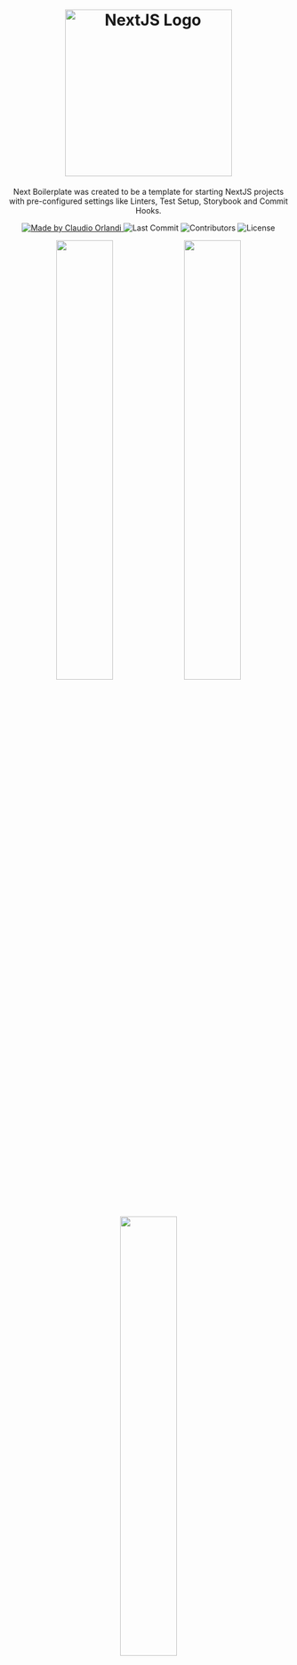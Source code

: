 <h1 align="center">
  <a href="https://github.com/csorlandi/next-boilerplate">
    <img alt="NextJS Logo" src="./readme/logo.png" width="300" />
  </a>
</h1>

<p align="center">Next Boilerplate was created to be a template for starting NextJS projects with pre-configured settings like Linters, Test Setup, Storybook and Commit Hooks.</p>

<p align="center">
  <a href="https://github.com/csorlandi">
    <img alt="Made by Claudio Orlandi" src="https://img.shields.io/badge/made%20by-Claudio%20Orlandi-4a67ff">
  </a>

  <img alt="Last Commit" src="https://img.shields.io/github/last-commit/csorlandi/next-boilerplate?color=rgb(74,103,255)">

  <img alt="Contributors" src="https://img.shields.io/github/contributors/csorlandi/next-boilerplate?color=rgb(74,103,255)">

  <img alt="License" src="https://img.shields.io/badge/license-MIT-%2304D361?color=rgb(74,103,255)">
</p>

<p align="center">
  <img src="./readme/screenshots/home.png" width="45%" />
  <img src="./readme/screenshots/storybook.png" width="45%" />
  <img src="./readme/screenshots/coverage.png" width="45%" />
</p>

---

## Table of Contents

<ul>
  <li><a href="#-features">Features</a></li>
  <li><a href="#-next-step-challenges">Chalenges</a></li>
  <li><a href="#-getting-started">Getting Started</a></li>
  <li><a href="#-contributing">Contributing</a></li>
  <li><a href="#-support">Support</a></li>
  <li><a href="#-license">License</a></li>
</ul>

---

## 📋 Features

### Build with

- [ReactJS](https://reactjs.org/) - A JavaScript library for building user interfaces.
- [Typescript](https://www.typescriptlang.org/) - TypeScript is an open-source language which builds on JavaScript, one of the world’s most used tools, by adding static type definitions.
- [NextJS](https://nextjs.org/) - Next.js gives you the best developer experience with all the features you need for production: hybrid static & server rendering, TypeScript support, smart bundling, route pre-fetching, and more. No config needed.
  - [Next PWA](https://github.com/shadowwalker/next-pwa) - Zero config PWA plugin for Next.js, with workbox 🧰
- [Storybook](https://storybook.js.org/) - Storybook is an open source tool for building UI components and pages in isolation. It streamlines UI development, testing, and documentation.
- [React Testing Library](https://testing-library.com/) - Simple and complete testing utilities that encourage good testing practices.
- [Jest](https://jestjs.io/) - Jest is a delightful JavaScript Testing Framework with a focus on simplicity.
- [ESLint](https://eslint.org/) - ESLint is a tool for identifying and reporting on patterns found in ECMAScript/JavaScript code.
- [Prettier](https://prettier.io/) - Prettier is an opinionated code formatter. It enforces a consistent style by parsing your code and re-printing it with its own rules that take the maximum line length into account, wrapping code when necessary.
- [Editor Config](https://editorconfig.org/) - EditorConfig helps maintain consistent coding styles for multiple developers working on the same project across various editors and IDEs.
- [Husky](https://typicode.github.io/husky/#/) - Husky improves your commits and more 🐶 woof!
- [Lint Staged](https://github.com/okonet/lint-staged) - Run linters against staged git files and don't let 💩 slip into your code base!

---

## ⚔ Next Step Challenges

- [ ] Dockerize the project;
- [ ] Configure Deploy on Vercel;
- [ ] Configure CI/CD to GCP;
- [ ] Create branches to configure aditional features like:
  - [ ] Styled Components
  - [ ] Tailwind CSS
  - [ ] GraphQL
  - [ ] Some CMS
- [ ] Fix Lint Staged error with CSS files

---

## 🚀 Getting Started

### Prerequisites

- To run any ReactJS application you need to configure the environment on your machine.

- Setting the environment is a simple process, so it's recommended to follow the [NodeJS documentation](https://nodejs.org/en/), and if you want, install Yarn as Package Manager instead of NPM.

### Clone

- Clone this repo to your local machine using:

```
git clone https://github.com/csorlandi/next-boilerplate.git
```

### Setup

- Install project dependencies;

  ```javascript
    yarn install
    // or
    npm install
    ```

#### Run Development Mode

- Run project in development mode;

  ```javascript
    yarn dev
    // or
    npm run dev
    ```

- Open a new tab on your browser and access `http://localhost:3000`;

- Be Happy! 😆

#### Run Production Mode

- Build the project in production mode;

  ```javascript
    yarn build
    // or
    npm run build
    ```

- Run builded project;

  ```javascript
    yarn start
    // or
    npm run start
    ```

- Open a new tab on your browser and access `http://localhost:3000`;

- Be Happy! 😆

#### Run Storybook in Development Mode

- Run storybook in development mode;

  ```javascript
    yarn storybook
    // or
    npm run storybook
    ```

- Open a new tab on your browser and access `http://localhost:6006`;

- Be Happy! 😆

#### Run Storybook in Production Mode

- Run storybook in production mode;

  ```javascript
    yarn build-storybook
    // or
    npm run build-storybook
    ```

- The command above create `storybook-static` folder;

- To see the result, open `storybook-static/index.html` file on your browser;

- Be Happy! 😆

#### Run Project Tests

- Run project tests watching all changes;

  ```javascript
    yarn test:watch
    // or
    npm run test:watch
    ```

- The command above show on terminal the tests results and code coverage;

- To see code coverage static page, open `coverage/lcov-report/index.html` file on your browser;

- Be Happy! 😆

---

## 🤔 Contributing

> To get started...

### Step 1

- 🍴 Fork this repo!

### Step 2

- 👯  Clone this repo to your local machine using `git clone https://github.com/csorlandi/next-boilerplate.git`

### Step 3

- 🎋  Create your feature branch using `git checkout -b my-feature`

### Step 4

- ✅  Commit your changes using `git commit -m 'feat: My new feature'`;

### Step 5

- 📌  Push to the branch using `git push origin my-feature`;

### Step 6

- 🔃  Create a new pull request

After your Pull Request is merged, can you delete your feature branch.

---

## 📌 Support

Reach out to me at one of the following places!

- Linktree at [@csorlandi](https://linktr.ee/csorlandi)
- Linkedin at [Claudio Orlandi](https://www.linkedin.com/in/csorlandi/)
- Youtube at [Claudio Orlandi](https://www.youtube.com/csorlandi)

---

## 📝 License

<img alt="License" src="https://img.shields.io/badge/license-MIT-%2304D361?color=rgb(74,103,255)">

This project is licensed under the MIT License - see the [LICENSE](LICENSE) file for details.

---

Made with 💙  Enjoy it!
